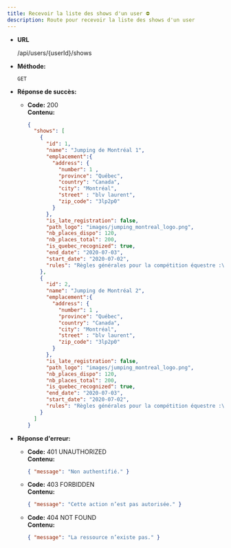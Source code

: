 ```yaml
---
title: Recevoir la liste des shows d'un user ⛔
description: Route pour recevoir la liste des shows d'un user
---
```


* **URL**

  /api/users/{userId}/shows

* **Méthode:**
  
  `GET`

* **Réponse de succès:**
  
  * **Code:** 200 <br />
    **Contenu:** 
    ```json
    {
      "shows": [
        {
          "id": 1,
          "name": "Jumping de Montréal 1",
          "emplacement":{
            "address": {
              "number": 1 ,
              "province": "Québec",
              "country": "Canada",
              "city": "Montréal",
              "street" : "blv laurent",
              "zip_code": "3lp2p0"
            }
          },
          "is_late_registration": false,
          "path_logo": "images/jumping_montreal_logo.png",
          "nb_places_dispo": 120,
          "nb_places_total": 200,
          "is_quebec_recognized": true,
          "end_date": "2020-07-03",
          "start_date": "2020-07-02",
          "rules": "Règles générales pour la compétition équestre :\n\n1. **Attire et Équipement :**\n   - Les cavaliers doivent porter un équipement approprié, y compris des casques conformes aux normes de sécurité en vigueur."
        },
        {
          "id": 2,
          "name": "Jumping de Montréal 2",
          "emplacement":{
            "address": {
              "number": 1 ,
              "province": "Québec",
              "country": "Canada",
              "city": "Montréal",
              "street" : "blv laurent",
              "zip_code": "3lp2p0"
            }
          },
          "is_late_registration": false,
          "path_logo": "images/jumping_montreal_logo.png",
          "nb_places_dispo": 120,
          "nb_places_total": 200,
          "is_quebec_recognized": true,
          "end_date": "2020-07-03",
          "start_date": "2020-07-02",
          "rules": "Règles générales pour la compétition équestre :\n\n1. ..."
        }
      ]
    }
    ```

* **Réponse d'erreur:**

  * **Code:** 401 UNAUTHORIZED <br />
    **Contenu:** 
    ```json
    { "message": "Non authentifié." }
    ```

  * **Code:** 403 FORBIDDEN <br />
    **Contenu:** 
    ```json
    { "message": "Cette action n’est pas autorisée." }
    ```

  * **Code:** 404 NOT FOUND <br />
    **Contenu:** 
    ```json
    { "message": "La ressource n’existe pas." }
    ```
